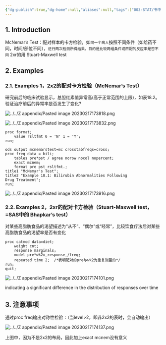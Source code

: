 ```yaml
---
{"dg-publish":true,"dg-home":null,"aliases":null,"tags":["003-STAT/书中的统计知识"],"permalink":"/003-STAT/书中的统计知识/第18章 McNemar’s Test配对卡方/","dgPassFrontmatter":true}
---
```


## 1. Introduction 

McNemar’s Test：配对样本的卡方检验，如`同一个病人`按照不同条件（如给药不同，时间/部位不同），`进行两次检测所得结果。目的是比较两组条件或匹配的反应率是否不同`
2xr的用 Stuart-Maxwell test

## 2. Examples

### 2.1. Examples 1，2x2的配对卡方检验（McNemar’s Test）

研究前后的临床试验显示，总胆红素值异常高(高于正常范围的上限)，如表18.2。验证治疗前后的异常率是否发生了变化?

![../../Z appendix/Pasted image 20230217173818.png](/img/user/Z%20appendix/Pasted%20image%2020230217173818.png)  

![../../Z appendix/Pasted image 20230217173832.png](/img/user/Z%20appendix/Pasted%20image%2020230217173832.png)  

```sas
proc format;
	value rsltfmt 0 = 'N' 1 = 'Y';
run;

ods output mcnemarstest=mc crosstabfreqs=cross;
proc freq data = bili;
    tables pre*pst / agree norow nocol nopercent;
    exact mcnem;
    format pre pst rsltfmt.;
title1 "McNemar's Test";
title2 "Example 18.1: Bilirubin Abnormalities Following
Drug Treatment";
run;
```

![../../Z appendix/Pasted image 20230217173916.png](/img/user/Z%20appendix/Pasted%20image%2020230217173916.png)

### 2.2. Examples 2，2xr的配对卡方检验（Stuart-Maxwell test，=SAS中的 Bhapkar’s test）

对某些高脂肪食品的渴望描述为“从不”、“偶尔”或“经常”，比较饮食疗法后对某些高脂肪食品的渴望率是否有变化

```sas
proc catmod data=diet;
    weight cnt;
    response marginals;
    model pre*wk2=_response_/freq;
    repeated time 2;  /*表明配对的pre与wk2为重复测量的*/
run;
quit;
```

![../../Z appendix/Pasted image 20230217174101.png](/img/user/Z%20appendix/Pasted%20image%2020230217174101.png)

indicating a significant difference in the distribution of responses over time

## 3. 注意事项
通过proc freq输出对称性检验：（当level>2，即非2x2的表时，会自动输出）

![../../Z appendix/Pasted image 20230217174137.png](/img/user/Z%20appendix/Pasted%20image%2020230217174137.png)

上图中，因为不是2x2的布局，因此加上exact mcnem没有意义

